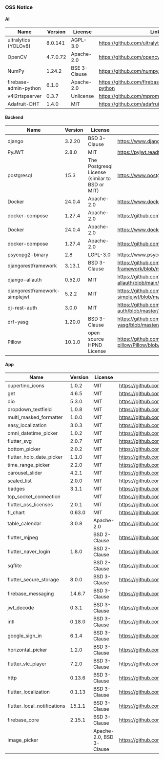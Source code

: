 ### OSS Notice

#### AI

| Name                  | Version    | License       | Link                                              |
| --------------------- | --------   | ----------    | ------------------------------------------------- |
| ultralytics (YOLOv8)  | 8.0.141    | AGPL-3.0      | https://github.com/ultralytics/ultralytics        |
| OpenCV                | 4.7.0.72   | Apache-2.0    | https://github.com/opencv/opencv                  |
| NumPy                 | 1.24.2     | BSE 3-Clause  | https://github.com/numpy/numpy                    |
| firebase-admin-python | 6.1.0      | Apache-2.0    | https://github.com/firebase/firebase-admin-python |
| v4l2rtspserver        | 0.3.7      | Unlicense     | https://github.com/mpromonet/v4l2rtspserver       |
| Adafruit-DHT          | 1.4.0      | MIT           | https://github.com/adafruit/Adafruit_Python_DHT   |

#### Backend

| Name                            | Version | License                                        | Link                                                                               |
| ------------------------------- | ------- | ---------------------------------------------- | ---------------------------------------------------------------------------------- |
| django                          | 3.2.20  | BSD 3-Clause                                   | https://www.djangoproject.com/                                                     |
| PyJWT                           | 2.8.0   | MIT                                            | https://pyjwt.readthedocs.io/en/stable/                                            |
| postgresql                      | 15.3    | The Postgresql License (similar to BSD or MIT) | https://www.postgresql.org/                                                        |
| Docker                          | 24.0.4  | Apache-2.0                                     | https://www.docker.com/                                                            |
| docker-compose                  | 1.27.4	| Apache-2.0	                                   | https://github.com/docker/compose/tree/main                                        |
| Docker                          | 24.0.4  | Apache-2.0                                     | https://www.docker.com/                                                            |
| docker-compose                  | 1.27.4  | Apache-2.0                                     | https://github.com/docker/compose/tree/main                                        |
| psycopg2-binary	                | 2.8	    | LGPL-3.0	                                     | https://www.psycopg.org/license/                                                   |
| djangorestframework	            | 3.13.1	| BSD 3-Clause                                   | https://github.com/encode/django-rest-framework/blob/master/LICENSE.md             |
| django-allauth	                | 0.52.0	| MIT                                            |	https://github.com/pennersr/django-allauth/blob/main/LICENSE                      |
| djangorestframework-simplejwt	  | 5.2.2	  | MIT	                                           | https://github.com/jazzband/djangorestframework-simplejwt/blob/master/LICENSE.txt  |
| dj-rest-auth	                  | 3.0.0	  | MIT	                                           | https://github.com/iMerica/dj-rest-auth/blob/master/LICENSE                        |
| drf-yasg                        |	1.20.0	| BSD 3-Clause	                                 | https://github.com/axnsan12/drf-yasg/blob/master/LICENSE.rst                       |
| Pillow                          |	10.1.0	| open source HPND License	                     | https://github.com/python-pillow/Pillow/blob/main/LICENSE                          |


#### App

| Name                        | Version | License                  | Link                                                                                               |
| --------------------------- | ------- | ------------------------ | -------------------------------------------------------------------------------------------------- |
| cupertino_icons             | 1.0.2   | MIT                      | https://github.com/flutter/packages/tree/main/third_party/packages/cupertino_icons                 |
| get                         | 4.6.5   | MIT                      | https://github.com/jonataslaw/getx                                                                 |
| dio                         | 5.3.0   | MIT                      | https://github.com/cfug/dio/tree/main/dio                                                          |
| dropdown_textfield          | 1.0.8   | MIT                      | https://github.com/srtraj/dropdown_textfield                                                       |
| multi_masked_formatter      | 1.0.0   | MIT                      | https://github.com/acadia3000/multi_masked_formatter                                               |
| easy_localization           | 3.0.3   | MIT                      | https://github.com/aissat/easy_localization                                                        |
| omni_datetime_picker        | 1.0.2   | MIT                      | https://github.com/alanchan-dev/OmniDateTimePicker                                                 |
| flutter_svg                 | 2.0.7   | MIT                      | https://github.com/dnfield/flutter_svg/tree/master/packages/flutter_svg                            |
| bottom_picker               | 2.0.2   | MIT                      | https://github.com/koukibadr/Bottom-Picker                                                         |
| flutter_holo_date_picker    | 1.1.0   | MIT                      | https://github.com/kfiross/flutter_holo_date_picker                                                |
| time_range_picker           | 2.2.0   | MIT                      | https://github.com/Chris1234567899/flutter_time_range_picker                                       |
| carousel_slider             | 4.2.1   | MIT                      | https://github.com/serenader2014/flutter_carousel_slider                                           |
| scaled_list                 | 2.0.0   | MIT                      | https://github.com/hosain-mohamed/scaled_list                                                      |
| badges                      | 3.1.1   | MIT                      | https://github.com/yako-dev/flutter_badges                                                         |
| tcp_socket_connection       |         | MIT                      | https://github.com/MjPaxter/Tcp_Socket_Connection                                                  |
| flutter_oss_licenses        | 2.0.1   | MIT                      | https://github.com/espresso3389/flutter_oss_licenses                                               |
| fl_chart                    | 0.63.0  | MIT                      | https://github.com/imaNNeo/fl_chart                                                                |
| table_calendar              | 3.0.8   | Apache-2.0               | https://github.com/aleksanderwozniak/table_calendar                                                |
| flutter_mjpeg               |         | BSD 2-Clause             | https://github.com/mylisabox/flutter_mjpeg                                                         |
| flutter_naver_login         | 1.8.0   | BSD 2-Clause             | https://github.com/peonani-jj/flutter_naver_login                                                  |
| sqflite                     |         | BSD 2-Clause             | https://github.com/tekartik/sqflite/tree/master/sqflite                                            |
| flutter_secure_storage      | 8.0.0   | BSD 3-Clause             | https://github.com/mogol/flutter_secure_storage/tree/develop/flutter_secure_storage                |
| firebase_messaging          | 14.6.7  | BSD 3-Clause             | https://github.com/firebase/flutterfire/tree/master/packages/firebase_messaging/firebase_messaging |
| jwt_decode                  | 0.3.1   | BSD 3-Clause             | https://github.com/sidsbrmnn/jwt_decode                                                            |
| intl                        | 0.18.0  | BSD 3-Clause             | https://github.com/dart-lang/i18n/tree/main/pkgs/intl                                              |
| google_sign_in              | 6.1.4   | BSD 3-Clause             | https://github.com/flutter/packages/tree/main/packages/google_sign_in/google_sign_in               |
| horizontal_picker           | 1.2.0   | BSD 3-Clause             | https://github.com/leventkantaroglu/horizontal_picker                                              |
| flutter_vlc_player          | 7.2.0   | BSD 3-Clause             | https://github.com/solid-software/flutter_vlc_player/                                              |
| http                        | 0.13.6  | BSD 3-Clause             | https://github.com/dart-lang/http/tree/master/pkgs/http                                            |
| flutter_localization        | 0.1.13  | BSD 3-Clause             | https://github.com/channdara/flutter_localization                                                  |
| flutter_local_notifications | 15.1.1  | BSD 3-Clause             | https://github.com/MaikuB/flutter_local_notifications/tree/master/flutter_local_notifications      |
| firebase_core               | 2.15.1  | BSD 3-Clause             | https://github.com/firebase/flutterfire/tree/master/packages/firebase_core/firebase_core           |
| image_picker                |         | Apache-2.0, BSD 3-Clause | https://github.com/flutter/packages/tree/main/packages/image_picker/image_picker                   |
